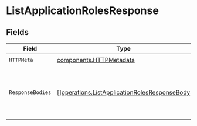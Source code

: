 # ListApplicationRolesResponse


## Fields

| Field                                                                                                        | Type                                                                                                         | Required                                                                                                     | Description                                                                                                  |
| ------------------------------------------------------------------------------------------------------------ | ------------------------------------------------------------------------------------------------------------ | ------------------------------------------------------------------------------------------------------------ | ------------------------------------------------------------------------------------------------------------ |
| `HTTPMeta`                                                                                                   | [components.HTTPMetadata](../../models/components/httpmetadata.md)                                           | :heavy_check_mark:                                                                                           | N/A                                                                                                          |
| `ResponseBodies`                                                                                             | [][operations.ListApplicationRolesResponseBody](../../models/operations/listapplicationrolesresponsebody.md) | :heavy_minus_sign:                                                                                           | An array of API resource roles assigned to the application.                                                  |